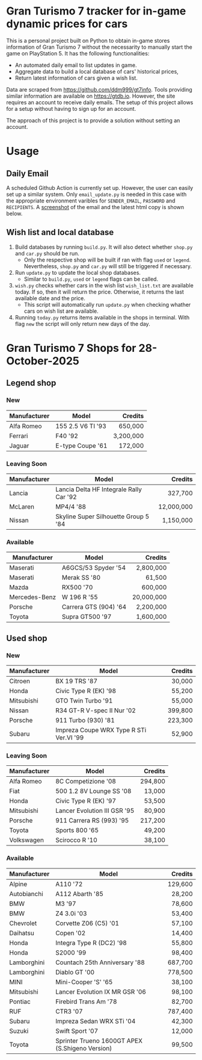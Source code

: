 # Gran Turismo 7 tracker for in-game dynamic prices for cars

This is a personal project built on Python to obtain in-game stores information of Gran Turismo 7 without the necessarity to manually start the game on PlayStation 5. It has the following functionalities:

- An automated daily email to list updates in game.
- Aggregate data to build a local database of cars' historical prices,
- Return latest information of cars given a wish list.

Data are scraped from https://github.com/ddm999/gt7info. Tools providing similar information are available on https://gtdb.io. However, the site requires an account to receive daily emails. The setup of this project allows for a setup without having to sign up for an account.

The approach of this project is to provide a solution without setting an account.

# Usage

## Daily Email

A scheduled Github Action is currently set up. However, the user can easily set up a similar system. Only `email_update.py` is needed in this case with the appropriate environment varibles for `SENDER_EMAIL`, `PASSWORD` and `RECIPIENTS`. A [screenshot](https://raw.githubusercontent.com/marcohoucheng/Gran-Turismo-7-Price-Tracker/main/data/email_screenshot.png) of the email and the latest html copy is shown below.

## Wish list and local database

1. Build databases by running `build.py`. It will also detect whether `shop.py` and `car.py` should be run.
    - Only the respective shop will be built if ran with flag `used` or `legend`. Nevertheless, `shop.py` and `car.py` will still be triggered if necessary.
2. Run `update.py` to update the local shop databases.
    - Similar to `build.py`, `used` or `legend` flags can be called.
3. `wish.py` checks whether cars in the wish list `wish_list.txt` are available today. If so, then it will return the price. Otherwise, it returns the last available date and the price.
    - This script will automatically run `update.py` when checking whather cars on wish list are available.
4. Running `today.py` returns items available in the shops in terminal. With flag `new` the script will only return new days of the day.


# Gran Turismo 7 Shops for 28-October-2025



## Legend shop

### New
 | Manufacturer | Model | Credits |
 | --- | --- | --: |
|Alfa Romeo|155 2.5 V6 TI '93|650,000|
|Ferrari|F40 '92|3,200,000|
|Jaguar|E-type Coupe '61|172,000|

### Leaving Soon
 | Manufacturer | Model | Credits |
 | --- | --- | --: |
|Lancia|Lancia Delta HF Integrale Rally Car '92|327,700|
|McLaren|MP4/4 '88|12,000,000|
|Nissan|Skyline Super Silhouette Group 5 '84|1,150,000|

### Available
 | Manufacturer | Model | Credits |
 | --- | --- | --: |
|Maserati|A6GCS/53 Spyder '54|2,800,000|
|Maserati|Merak SS '80|61,500|
|Mazda|RX500 '70|600,000|
|Mercedes-Benz|W 196 R '55|20,000,000|
|Porsche|Carrera GTS (904) '64|2,200,000|
|Toyota|Supra GT500 '97|1,600,000|


## Used shop

### New
 | Manufacturer | Model | Credits |
 | --- | --- | --: |
|Citroen|BX 19 TRS '87|30,000|
|Honda|Civic Type R (EK) '98|55,200|
|Mitsubishi|GTO Twin Turbo '91|55,000|
|Nissan|R34 GT-R V-spec II Nur '02|399,800|
|Porsche|911 Turbo (930) '81|223,300|
|Subaru|Impreza Coupe WRX Type R STi Ver.VI '99|52,900|

### Leaving Soon
 | Manufacturer | Model | Credits |
 | --- | --- | --: |
|Alfa Romeo|8C Competizione '08|294,800|
|Fiat|500 1.2 8V Lounge SS '08|13,000|
|Honda|Civic Type R (EK) '97|53,500|
|Mitsubishi|Lancer Evolution III GSR '95|80,900|
|Porsche|911 Carrera RS (993) '95|217,200|
|Toyota|Sports 800 '65|49,200|
|Volkswagen|Scirocco R '10|38,100|

### Available
 | Manufacturer | Model | Credits |
 | --- | --- | --: |
|Alpine|A110 '72|129,600|
|Autobianchi|A112 Abarth '85|28,200|
|BMW|M3 '97|78,600|
|BMW|Z4 3.0i '03|53,400|
|Chevrolet|Corvette Z06 (C5) '01|57,100|
|Daihatsu|Copen '02|14,400|
|Honda|Integra Type R (DC2) '98|55,800|
|Honda|S2000 '99|98,400|
|Lamborghini|Countach 25th Anniversary '88|687,700|
|Lamborghini|Diablo GT '00|778,500|
|MINI|Mini-Cooper 'S' '65|38,100|
|Mitsubishi|Lancer Evolution IX MR GSR '06|98,100|
|Pontiac|Firebird Trans Am '78|82,700|
|RUF|CTR3 '07|787,400|
|Subaru|Impreza Sedan WRX STi '04|42,300|
|Suzuki|Swift Sport '07|12,000|
|Toyota|Sprinter Trueno 1600GT APEX (S.Shigeno Version)|99,500|
